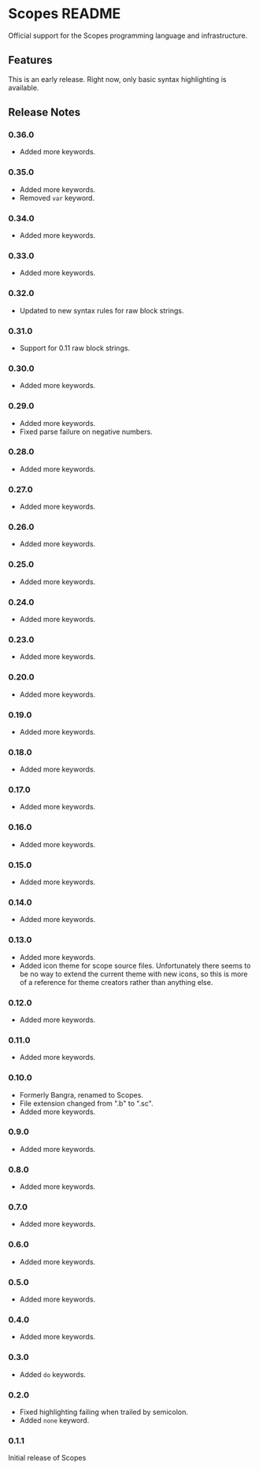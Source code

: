 # Scopes README

Official support for the Scopes programming language and infrastructure.

## Features

This is an early release. Right now, only basic syntax highlighting is available.

## Release Notes

### 0.36.0

* Added more keywords.

### 0.35.0

* Added more keywords.
* Removed `var` keyword.

### 0.34.0

* Added more keywords.

### 0.33.0

* Added more keywords.

### 0.32.0

* Updated to new syntax rules for raw block strings.

### 0.31.0

* Support for 0.11 raw block strings.

### 0.30.0

* Added more keywords.

### 0.29.0

* Added more keywords.
* Fixed parse failure on negative numbers.

### 0.28.0

* Added more keywords.

### 0.27.0

* Added more keywords.

### 0.26.0

* Added more keywords.

### 0.25.0

* Added more keywords.

### 0.24.0

* Added more keywords.

### 0.23.0

* Added more keywords.

### 0.20.0

* Added more keywords.

### 0.19.0

* Added more keywords.

### 0.18.0

* Added more keywords.

### 0.17.0

* Added more keywords.

### 0.16.0

* Added more keywords.

### 0.15.0

* Added more keywords.

### 0.14.0

* Added more keywords.

### 0.13.0

* Added more keywords.
* Added icon theme for scope source files. Unfortunately there seems to be no
  way to extend the current theme with new icons, so this is more of a reference
  for theme creators rather than anything else.

### 0.12.0

* Added more keywords.

### 0.11.0

* Added more keywords.

### 0.10.0

* Formerly Bangra, renamed to Scopes.
* File extension changed from ".b" to ".sc".
* Added more keywords.

### 0.9.0

* Added more keywords.

### 0.8.0

* Added more keywords.

### 0.7.0

* Added more keywords.

### 0.6.0

* Added more keywords.

### 0.5.0

* Added more keywords.

### 0.4.0

* Added more keywords.

### 0.3.0

* Added `do` keywords.

### 0.2.0

* Fixed highlighting failing when trailed by semicolon.
* Added `none` keyword.

### 0.1.1

Initial release of Scopes

